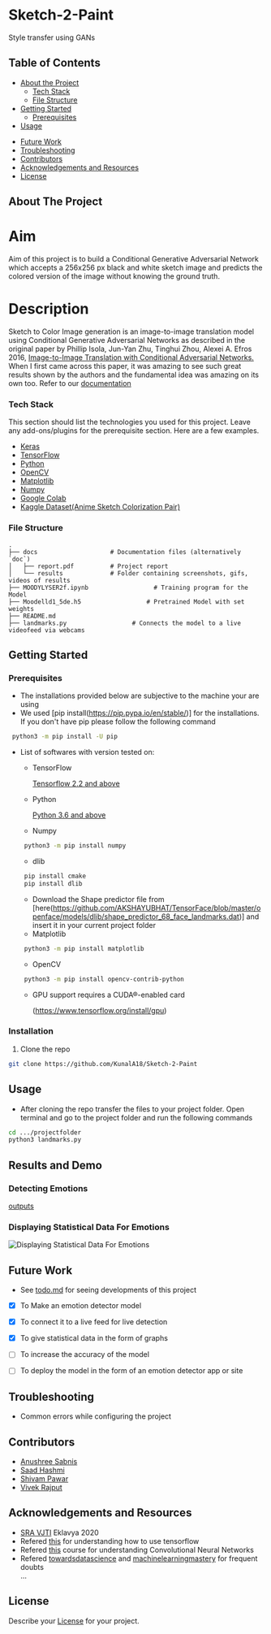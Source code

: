 # Sketch-2-Paint
Style transfer using GANs

<!-- TABLE OF CONTENTS -->
## Table of Contents

* [About the Project](#about-the-project)
  * [Tech Stack](#tech-stack)
  * [File Structure](#file-structure)
* [Getting Started](#getting-started)
  * [Prerequisites](#prerequisites)
* [Usage](#usage)
<!-- * [Results and Demo](#results-and-demo) -->
* [Future Work](#future-work)
* [Troubleshooting](#troubleshooting)
* [Contributors](#contributors)
* [Acknowledgements and Resources](#acknowledgements-and-resources)
* [License](#license)


<!-- ABOUT THE PROJECT -->
## About The Project
<!-- [![Product Name Screen Shot][product-screenshot]](https://example.com)   -->
# Aim

Aim of this project is  to build a Conditional Generative Adversarial Network which accepts a 256x256 px black and white sketch image and predicts the colored version of the image without knowing the ground truth.

# Description

Sketch to Color Image generation is an image-to-image translation model using Conditional Generative Adversarial Networks as described in the original paper by Phillip Isola, Jun-Yan Zhu, Tinghui Zhou, Alexei A. Efros 2016, [Image-to-Image Translation with Conditional Adversarial Networks.](https://arxiv.org/abs/1611.07004)
When I first came across this paper, it was amazing to see such great results shown by the authors and the fundamental idea was amazing on its own too. Refer to our [documentation](https://towardsdatascience.com/generative-adversarial-networks-gans-89ef35a60b69)
<!-- Refer this [documentation](https://link/to/report/) -->

### Tech Stack
This section should list the technologies you used for this project. Leave any add-ons/plugins for the prerequisite section. Here are a few examples.
* [Keras](https://keras.io/)
* [TensorFlow](https://www.tensorflow.org/)
* [Python](https://www.python.org/)
* [OpenCV](https://opencv.org/)
* [Matplotlib](https://matplotlib.org/)
* [Numpy](https://numpy.org/doc/#)  
* [Google Colab](https://colab.research.google.com/)
* [Kaggle Dataset(Anime Sketch Colorization Pair)](https://www.kaggle.com/ktaebum/anime-sketch-colorization-pair)


### File Structure
    .
    ├── docs                    # Documentation files (alternatively `doc`)
    │   ├── report.pdf          # Project report
    │   └── results             # Folder containing screenshots, gifs, videos of results
    ├── MOODYLYSER2f.ipynb                  # Training program for the Model
    ├── Moodelld1_5de.h5                  # Pretrained Model with set weights
    ├── README.md
    ├── landmarks.py                  # Connects the model to a live videofeed via webcams


<!-- GETTING STARTED -->
## Getting Started

### Prerequisites

* The installations provided below are subjective to the machine your are using
* We used [pip install(https://pip.pypa.io/en/stable/)] for the installations. If you don't have pip please follow the following command
```sh
 python3 -m pip install -U pip
```
* List of softwares with version tested on:
  * TensorFlow
  
    [Tensorflow 2.2 and above](https://www.tensorflow.org/install/pip)
    
  * Python

    [Python 3.6 and above](https://www.python.org/downloads/release/python-360/)

  
  * Numpy
  ```sh
   python3 -m pip install numpy
  ```
  * dlib
  ```sh
   pip install cmake
   pip install dlib
  ```
  * Download the Shape predictor file from [here(https://github.com/AKSHAYUBHAT/TensorFace/blob/master/openface/models/dlib/shape_predictor_68_face_landmarks.dat)] and insert it in your current project folder
  * Matplotlib
  ```sh
   python3 -m pip install matplotlib
  ```
  * OpenCV
  ```sh
   python3 -m pip install opencv-contrib-python
  ```
  * GPU support requires a CUDA®-enabled card
  
    (https://www.tensorflow.org/install/gpu)



### Installation
1. Clone the repo
```sh
git clone https://github.com/KunalA18/Sketch-2-Paint
```


<!-- USAGE EXAMPLES -->
## Usage
* After cloning the repo transfer the files to your project folder. Open terminal and go to the project folder and run the following commands
```sh
cd .../projectfolder
python3 landmarks.py
```


<!-- RESULTS AND DEMO -->
## Results and Demo
<!-- Use this space to show useful examples of how a project can be used. Additional screenshots, code examples and demos work well in this space.   -->
<!-- [**result screenshots**](https://result.png)   -->
<!-- ![**result gif or video**](https://result.gif)   -->
### Detecting Emotions

[outputs](https://user-images.githubusercontent.com/84740927/137188526-28e39eb4-081c-421b-931b-7fe20ec0b5a4.gif)

### Displaying Statistical Data For Emotions
![Displaying Statistical Data For Emotions](docs/results/graph.png)
<!-- | Use  |  Table  | -->
<!-- |:----:|:-------:| -->
<!-- | For  | Comparison| -->


<!-- FUTURE WORK -->
## Future Work
* See [todo.md](https://todo.md) for seeing developments of this project
- [x] To Make an emotion detector model
- [x] To connect it to a live feed for live detection
- [x] To give statistical data in the form of graphs
- [ ] To increase the accuracy of the model
- [ ] To deploy the model in the form of an emotion detector app or site


<!-- TROUBLESHOOTING -->
## Troubleshooting
* Common errors while configuring the project


<!-- CONTRIBUTORS -->
## Contributors
* [Anushree Sabnis](https://github.com/MOLOCH-dev)
* [Saad Hashmi](https://github.com/hashmis79)
* [Shivam Pawar](https://github.com/theshivv)
* [Vivek Rajput](https://github.com/Vivek-RRajput)


<!-- ACKNOWLEDGEMENTS AND REFERENCES -->
## Acknowledgements and Resources
* [SRA VJTI](http://sra.vjti.info/) Eklavya 2020  
* Refered [this](https://www.coursera.org/learn/introduction-tensorflow) for understanding how to use tensorflow
* Refered [this](https://www.coursera.org/learn/convolutional-neural-networks) course for understanding Convolutional Neural Networks
* Refered [towardsdatascience](https://towardsdatascience.com/) and [machinelearningmastery](https://machinelearningmastery.com/) for frequent doubts  
...


<!-- LICENSE -->
## License
Describe your [License](LICENSE) for your project.
